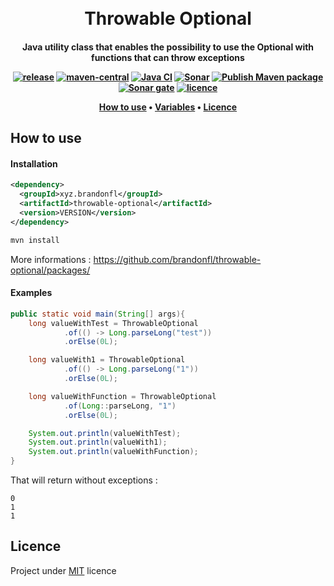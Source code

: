 # 


<h1 align="center">
  <br>
Throwable Optional
  <br>
</h1>
<h4 align="center"> Java utility class that enables the possibility to use the Optional with functions that can throw exceptions

<p align="center">
  <a href="https://github.com/brandonfl/throwable-optional/packages/"><img src="https://img.shields.io/github/v/release/brandonfl/throwable-optional" alt="release"></a>
  <a href="https://search.maven.org/artifact/xyz.brandonfl/throwable-optional"><img src="https://img.shields.io/maven-central/v/xyz.brandonfl/throwable-optional" alt="maven-central"></a>
  <a href="https://github.com/brandonfl/throwable-optional/actions?query=workflow%3A%22Java+CI%22"><img src="https://github.com/brandonfl/throwable-optional/workflows/Java%20CI/badge.svg" alt="Java CI"></a>
  <a href="https://github.com/brandonfl/throwable-optional/actions?query=workflow%3ASonar"><img src="https://github.com/brandonfl/throwable-optional/workflows/Sonar/badge.svg" alt="Sonar"></a>
  <a href="https://github.com/brandonfl/throwable-optional/actions?query=workflow%3A%22Publish+Maven+package%22"><img src="https://github.com/brandonfl/throwable-optional/workflows/Publish%20Maven%20package/badge.svg" alt="Publish Maven package"></a>
  <a href="https://sonarcloud.io/dashboard?id=brandonfl_throwable-optional"><img src="https://sonarcloud.io/api/project_badges/measure?project=brandonfl_throwable-optional&metric=alert_status" alt="Sonar gate"></a>
  <a href="https://github.com/brandonfl/throwable-optional/blob/master/LICENSE"><img src="https://img.shields.io/github/license/brandonfl/throwable-optional" alt="licence"></a>
</p>

<p align="center">
  <a href="#how-to-use">How to use</a> •
  <a href="#variables">Variables</a> •
  <a href="#licence">Licence</a> 
</p>

## How to use
#### Installation
```xml
<dependency>
  <groupId>xyz.brandonfl</groupId>
  <artifactId>throwable-optional</artifactId>
  <version>VERSION</version>
</dependency>
```

```sh
mvn install
```
More informations : https://github.com/brandonfl/throwable-optional/packages/

#### Examples

```java
public static void main(String[] args){
    long valueWithTest = ThrowableOptional
            .of(() -> Long.parseLong("test"))
            .orElse(0L);

    long valueWith1 = ThrowableOptional
            .of(() -> Long.parseLong("1"))
            .orElse(0L);

    long valueWithFunction = ThrowableOptional
            .of(Long::parseLong, "1")
            .orElse(0L);

    System.out.println(valueWithTest);
    System.out.println(valueWith1);
    System.out.println(valueWithFunction);
}
```

That will return without exceptions : 
```
0
1
1
```


## Licence

Project under [MIT](https://github.com/brandonfl/throwable-optional/blob/master/LICENSE) licence
